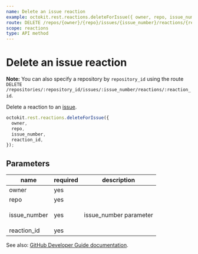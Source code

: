 ```yaml
---
name: Delete an issue reaction
example: octokit.rest.reactions.deleteForIssue({ owner, repo, issue_number, reaction_id })
route: DELETE /repos/{owner}/{repo}/issues/{issue_number}/reactions/{reaction_id}
scope: reactions
type: API method
---
```


# Delete an issue reaction

**Note:** You can also specify a repository by `repository_id` using the route `DELETE /repositories/:repository_id/issues/:issue_number/reactions/:reaction_id`.

Delete a reaction to an [issue](https://docs.github.com/rest/reference/issues/).

```js
octokit.rest.reactions.deleteForIssue({
  owner,
  repo,
  issue_number,
  reaction_id,
});
```

## Parameters

<table>
  <thead>
    <tr>
      <th>name</th>
      <th>required</th>
      <th>description</th>
    </tr>
  </thead>
  <tbody>
    <tr><td>owner</td><td>yes</td><td>

</td></tr>
<tr><td>repo</td><td>yes</td><td>

</td></tr>
<tr><td>issue_number</td><td>yes</td><td>

issue_number parameter

</td></tr>
<tr><td>reaction_id</td><td>yes</td><td>

</td></tr>
  </tbody>
</table>

See also: [GitHub Developer Guide documentation](https://docs.github.com/rest/reference/reactions#delete-an-issue-reaction).
